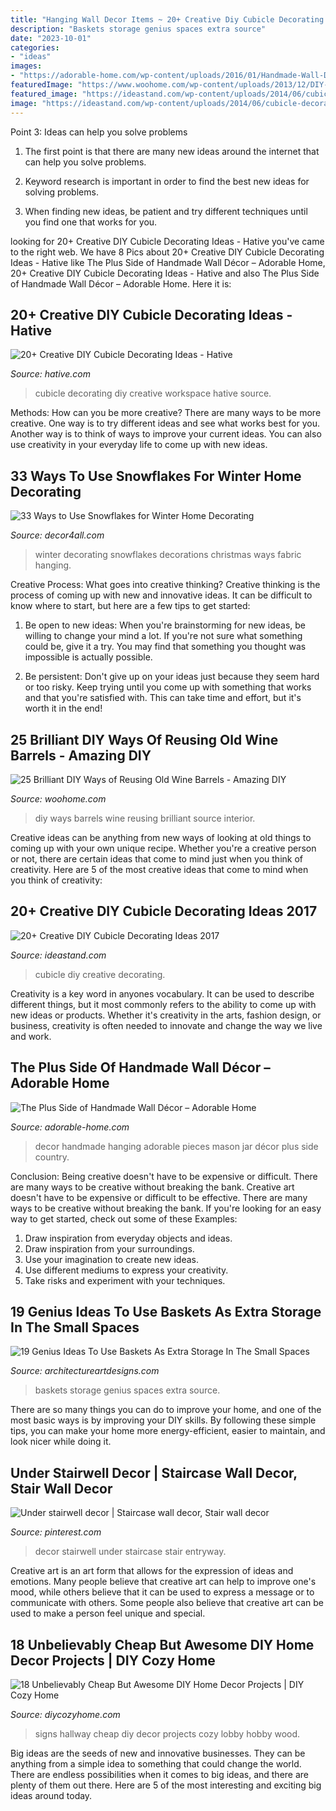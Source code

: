 ```yaml
---
title: "Hanging Wall Decor Items ~ 20+ Creative Diy Cubicle Decorating Ideas"
description: "Baskets storage genius spaces extra source"
date: "2023-10-01"
categories:
- "ideas"
images:
- "https://adorable-home.com/wp-content/uploads/2016/01/Handmade-Wall-Decor-8.jpg"
featuredImage: "https://www.woohome.com/wp-content/uploads/2013/12/DIY-Ways-To-Re-Use-Wine-Barrels-3.jpg"
featured_image: "https://ideastand.com/wp-content/uploads/2014/06/cubicle-decorating-ideas/4-cubicle-decorating-ideas.jpg"
image: "https://ideastand.com/wp-content/uploads/2014/06/cubicle-decorating-ideas/4-cubicle-decorating-ideas.jpg"
---
```



Point 3: Ideas can help you solve problems
1. The first point is that there are many new ideas around the internet that can help you solve problems.
2. Keyword research is important in order to find the best new ideas for solving problems.

3. When finding new ideas, be patient and try different techniques until you find one that works for you.

	

		
looking for 20+ Creative DIY Cubicle Decorating Ideas - Hative you've came to the right web. We have 8 Pics about 20+ Creative DIY Cubicle Decorating Ideas - Hative like The Plus Side of Handmade Wall Décor – Adorable Home, 20+ Creative DIY Cubicle Decorating Ideas - Hative and also The Plus Side of Handmade Wall Décor – Adorable Home. Here it is:
		
    
## 20+ Creative DIY Cubicle Decorating Ideas - Hative

<img loading=lazy src="https://hative.com/wp-content/uploads/2014/06/cubicle-decorating-ideas/5-cubicle-decorating-ideas.jpg" onerror="this.onerror=null;this.src='https://tse1.mm.bing.net/th?id=OIP.kN64pKn6kPcVyFxPZPLnNAHaJ4&amp;pid=15.1';" alt="20+ Creative DIY Cubicle Decorating Ideas - Hative">

_Source: hative.com_

>cubicle decorating diy creative workspace hative source. 

	

Methods: How can you be more creative?
There are many ways to be more creative. One way is to try different ideas and see what works best for you. Another way is to think of ways to improve your current ideas. You can also use creativity in your everyday life to come up with new ideas.

    
## 33 Ways To Use Snowflakes For Winter Home Decorating

<img loading=lazy src="https://decor4all.com/wp-content/uploads/2013/12/snowflakes-holiday-decorations-winter-decorating-ideas-12.jpg" onerror="this.onerror=null;this.src='https://tse2.mm.bing.net/th?id=OIP.iHCF8l-DMqzxLzXk5sf9AAAAAA&amp;pid=15.1';" alt="33 Ways to Use Snowflakes for Winter Home Decorating">

_Source: decor4all.com_

>winter decorating snowflakes decorations christmas ways fabric hanging. 

	

Creative Process: What goes into creative thinking?
Creative thinking is the process of coming up with new and innovative ideas. It can be difficult to know where to start, but here are a few tips to get started: 
1. Be open to new ideas: When you're brainstorming for new ideas, be willing to change your mind a lot. If you're not sure what something could be, give it a try. You may find that something you thought was impossible is actually possible. 

2. Be persistent: Don't give up on your ideas just because they seem hard or too risky. Keep trying until you come up with something that works and that you're satisfied with. This can take time and effort, but it's worth it in the end! 


    
## 25 Brilliant DIY Ways Of Reusing Old Wine Barrels - Amazing DIY

<img loading=lazy src="https://www.woohome.com/wp-content/uploads/2013/12/DIY-Ways-To-Re-Use-Wine-Barrels-3.jpg" onerror="this.onerror=null;this.src='https://tse4.mm.bing.net/th?id=OIP.rkUhJfrErLTAYQrKdm0gmgHaLH&amp;pid=15.1';" alt="25 Brilliant DIY Ways of Reusing Old Wine Barrels - Amazing DIY">

_Source: woohome.com_

>diy ways barrels wine reusing brilliant source interior. 

	

Creative ideas can be anything from new ways of looking at old things to coming up with your own unique recipe. Whether you're a creative person or not, there are certain ideas that come to mind just when you think of creativity. Here are 5 of the most creative ideas that come to mind when you think of creativity: 

    
## 20+ Creative DIY Cubicle Decorating Ideas 2017

<img loading=lazy src="https://ideastand.com/wp-content/uploads/2014/06/cubicle-decorating-ideas/4-cubicle-decorating-ideas.jpg" onerror="this.onerror=null;this.src='https://tse3.mm.bing.net/th?id=OIP.VHOx8lixeW7JpfU3SP7vlgHaJ4&amp;pid=15.1';" alt="20+ Creative DIY Cubicle Decorating Ideas 2017">

_Source: ideastand.com_

>cubicle diy creative decorating. 

	

Creativity is a key word in anyones vocabulary. It can be used to describe different things, but it most commonly refers to the ability to come up with new ideas or products. Whether it's creativity in the arts, fashion design, or business, creativity is often needed to innovate and change the way we live and work.

    
## The Plus Side Of Handmade Wall Décor – Adorable Home

<img loading=lazy src="https://adorable-home.com/wp-content/uploads/2016/01/Handmade-Wall-Decor-8.jpg" onerror="this.onerror=null;this.src='https://tse2.mm.bing.net/th?id=OIP.gHJTXGDS1SHAWt0stWkMBwHaE6&amp;pid=15.1';" alt="The Plus Side of Handmade Wall Décor – Adorable Home">

_Source: adorable-home.com_

>decor handmade hanging adorable pieces mason jar décor plus side country. 

	

Conclusion: Being creative doesn't have to be expensive or difficult. There are many ways to be creative without breaking the bank.
Creative art doesn't have to be expensive or difficult to be effective. There are many ways to be creative without breaking the bank. If you're looking for an easy way to get started, check out some of these Examples: 
1. Draw inspiration from everyday objects and ideas.
2. Draw inspiration from your surroundings.
3. Use your imagination to create new ideas. 
4. Use different mediums to express your creativity.
5. Take risks and experiment with your techniques.

    
## 19 Genius Ideas To Use Baskets As Extra Storage In The Small Spaces

<img loading=lazy src="https://www.architectureartdesigns.com/wp-content/uploads/2016/05/17-1.jpg" onerror="this.onerror=null;this.src='https://tse2.mm.bing.net/th?id=OIP.hwLmvN_Cxeovq465Y1ILnQHaJ4&amp;pid=15.1';" alt="19 Genius Ideas To Use Baskets As Extra Storage In The Small Spaces">

_Source: architectureartdesigns.com_

>baskets storage genius spaces extra source. 

	

There are so many things you can do to improve your home, and one of the most basic ways is by improving your DIY skills. By following these simple tips, you can make your home more energy-efficient, easier to maintain, and look nicer while doing it.

    
## Under Stairwell Decor | Staircase Wall Decor, Stair Wall Decor

<img loading=lazy src="https://i.pinimg.com/736x/cc/d7/71/ccd771b5a14c001c91748441b05f9e71.jpg" onerror="this.onerror=null;this.src='https://tse4.mm.bing.net/th?id=OIP.jqltRaI0kbeod_VJrnJm8wHaJ3&amp;pid=15.1';" alt="Under stairwell decor | Staircase wall decor, Stair wall decor">

_Source: pinterest.com_

>decor stairwell under staircase stair entryway. 

	

Creative art is an art form that allows for the expression of ideas and emotions. Many people believe that creative art can help to improve one's mood, while others believe that it can be used to express a message or to communicate with others. Some people also believe that creative art can be used to make a person feel unique and special.

    
## 18 Unbelievably Cheap But Awesome DIY Home Decor Projects | DIY Cozy Home

<img loading=lazy src="http://diycozyhome.com/wp-content/uploads/2016/06/hallway-signs.jpg" onerror="this.onerror=null;this.src='https://tse3.mm.bing.net/th?id=OIP.WK8xketsEFEGkRZhZe0H6gHaLH&amp;pid=15.1';" alt="18 Unbelievably Cheap But Awesome DIY Home Decor Projects | DIY Cozy Home">

_Source: diycozyhome.com_

>signs hallway cheap diy decor projects cozy lobby hobby wood. 

	

Big ideas are the seeds of new and innovative businesses. They can be anything from a simple idea to something that could change the world. There are endless possibilities when it comes to big ideas, and there are plenty of them out there. Here are 5 of the most interesting and exciting big ideas around today.

